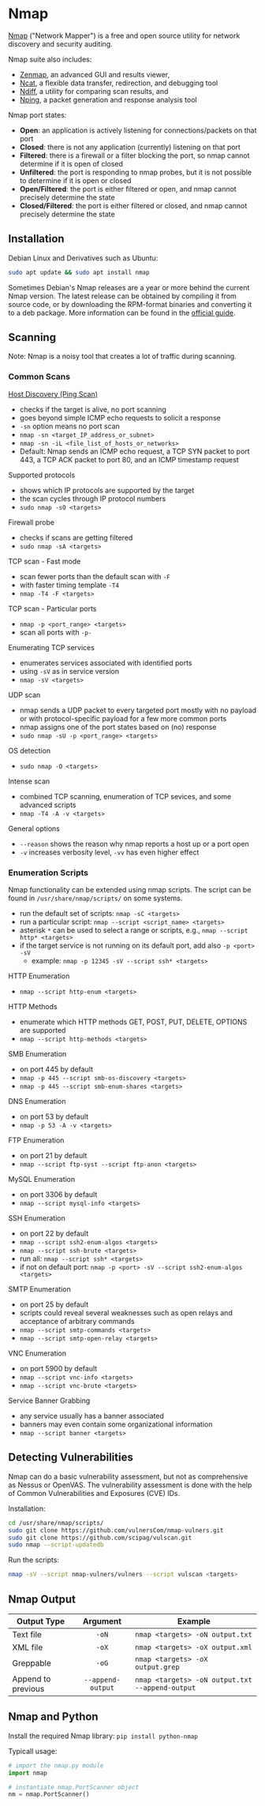 # Nmap

[Nmap](https://nmap.org/) ("Network Mapper") is a free and open source utility for network discovery and security auditing.

Nmap suite also includes:

* [Zenmap](https://nmap.org/zenmap/),  an advanced GUI and results viewer,
* [Ncat](https://nmap.org/ncat/), a flexible data transfer, redirection, and debugging tool
* [Ndiff](https://nmap.org/ndiff/), a utility for comparing scan results, and
* [Nping](https://nmap.org/nping/), a packet generation and response analysis tool

Nmap port states:

* **Open**: an application is actively listening for connections/packets on that port
* **Closed**: there is not any application (currently) listening on that port
* **Filtered**: there is a firewall or a filter blocking the port, so nmap cannot determine if it is open of closed
* **Unfiltered**: the port is responding to nmap probes, but it is not possible to determine if it is open or closed
* **Open/Filtered**: the port is either filtered or open, and nmap cannot precisely determine the state
* **Closed/Filtered**: the port is either filtered or closed, and nmap cannot precisely determine the state

## Installation

Debian Linux and Derivatives such as Ubuntu:

```bash
sudo apt update && sudo apt install nmap
```

Sometimes Debian's Nmap releases are a year or more behind the current Nmap version. The latest release can be obtained by compiling it from source code, or by downloading the RPM-format binaries and converting it to a deb package. More information can be found in the [official guide](https://nmap.org/download.html).

## Scanning

Note: Nmap is a noisy tool that creates a lot of traffic during scanning.

### Common Scans

[Host Discovery (Ping Scan)](https://nmap.org/book/man-host-discovery.html)

* checks if the target is alive, no port scanning
* goes beyond simple ICMP echo requests to solicit a response
* `-sn` option means no port scan
* `nmap -sn <target_IP_address_or_subnet>`
* `nmap -sn -iL <file_list_of_hosts_or_networks>`
* Default: Nmap sends an ICMP echo request, a TCP SYN packet to port 443, a TCP ACK packet to port 80, and an ICMP timestamp request

Supported protocols

* shows which IP protocols are supported by the target
* the scan cycles through IP protocol numbers
* `sudo nmap -sO <targets>`

Firewall probe

* checks if scans are getting filtered
* `sudo nmap -sA <targets>`

TCP scan - Fast mode

* scan fewer ports than the default scan with `-F`
* with faster timing template `-T4`
* `nmap -T4 -F <targets>`

TCP scan - Particular ports

* `nmap -p <port_range> <targets>`
* scan all ports with `-p-`

Enumerating TCP services

* enumerates services associated with identified ports
* using `-sV` as in service version
* `nmap -sV <targets>`

UDP scan

* nmap sends a UDP packet to every targeted port mostly with no payload or with protocol-specific payload for a few more common ports
* nmap assigns one of the port states based on (no) response
* `sudo nmap -sU -p <port_range> <targets>`

OS detection

* `sudo nmap -O <targets>`

Intense scan

* combined TCP scanning, enumeration of TCP sevices, and some advanced scripts
* `nmap -T4 -A -v <targets>`

General options

* `--reason` shows the reason why nmap reports a host up or a port open
* `-v` increases verbosity level, `-vv` has even higher effect

### Enumeration Scripts

Nmap functionality can be extended using nmap scripts. The script can be found in `/usr/share/nmap/scripts/` on some systems.

* run the default set of scripts: `nmap -sC <targets>`
* run a particular script: `nmap --script <script_name> <targets>`
* asterisk `*` can be used to select a range or scripts, e.g., `nmap --script http* <targets>`
* if the target service is not running on its default port, add also `-p <port> -sV`
  * example: `nmap -p 12345 -sV --script ssh* <targets>`

HTTP Enumeration

* `nmap --script http-enum <targets>`

HTTP Methods

* enumerate which HTTP methods GET, POST, PUT, DELETE, OPTIONS are supported
* `nmap --script http-methods <targets>`

SMB Enumeration

* on port 445 by default
* `nmap -p 445 --script smb-os-discovery <targets>`
* `nmap -p 445 --script smb-enum-shares <targets>`

DNS Enumeration

* on port 53 by default
* `nmap -p 53 -A -v <targets>`

FTP Enumeration

* on port 21 by default
* `nmap --script ftp-syst --script ftp-anon <targets>`

MySQL Enumeration

* on port 3306 by default
* `nmap --script mysql-info <targets>`

SSH Enumeration

* on port 22 by default
* `nmap --script ssh2-enum-algos <targets>`
* `nmap --script ssh-brute <targets>`
* run all: `nmap --script ssh* <targets>`
* if not on default port: `nmap -p <port> -sV --script ssh2-enum-algos <targets>`

SMTP Enumeration

* on port 25 by default
* scripts could reveal several weaknesses such as open relays and acceptance of arbitrary commands
* `nmap --script smtp-commands <targets>`
* `nmap --script smtp-open-relay <targets>`

VNC Enumeration

* on port 5900 by default
* `nmap --script vnc-info <targets>`
* `nmap --script vnc-brute <targets>`

Service Banner Grabbing

* any service usually has a banner associated
* banners may even contain some organizational information
* `nmap --script banner <targets>`

## Detecting Vulnerabilities

Nmap can do a basic vulnerability assessment, but not as comprehensive as Nessus or OpenVAS. The vulnerability assessment is done with the help of Common Vulnerabilities and Exposures (CVE) IDs.

Installation:

```bash
cd /usr/share/nmap/scripts/
sudo git clone https://github.com/vulnersCom/nmap-vulners.git
sudo git clone https://github.com/scipag/vulscan.git
sudo nmap --script-updatedb
```

Run the scripts:

```bash
nmap -sV --script nmap-vulners/vulners --script vulscan <targets>
```

## Nmap Output

| Output Type | Argument | Example |
| ----------- | :------: | ------- |
| Text file   | `-oN`    | `nmap <targets> -oN output.txt` |
| XML file    | `-oX`    | `nmap <targets> -oX output.xml` |
| Greppable   | `-oG`    | `nmap <targets> -oX output.grep` |
| Append to previous | `--append-output` | `nmap <targets> -oN output.txt --append-output` |

## Nmap and Python

Install the required Nmap library: `pip install python-nmap`

Typicall usage:

```python
# import the nmap.py module
import nmap

# instantiate nmap.PortScanner object
nm = nmap.PortScanner()
```
